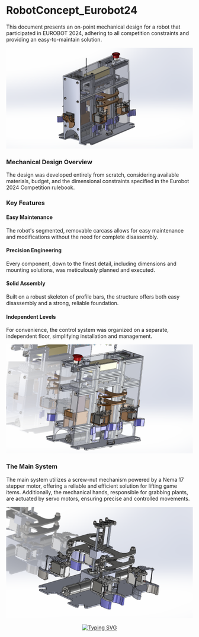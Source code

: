 # RobotConcept_Eurobot24  

This document presents an on-point mechanical design for a robot that participated in EUROBOT 2024, adhering to all competition constraints and providing an easy-to-maintain solution.

![Full Robot](images/Complete_Robot.png)

### Mechanical Design Overview

The design was developed entirely from scratch, considering available materials, budget, and the dimensional constraints specified in the Eurobot 2024 Competition rulebook.

### Key Features

#### Easy Maintenance

The robot's segmented, removable carcass allows for easy maintenance and modifications without the need for complete disassembly.

#### Precision Engineering
Every component, down to the finest detail, including dimensions and mounting solutions, was meticulously planned and executed.

#### Solid Assembly
Built on a robust skeleton of profile bars, the structure offers both easy disassembly and a strong, reliable foundation.

#### Independent Levels
For convenience, the control system was organized on a separate, independent floor, simplifying installation and management.

![See through Robot](images/See_Through.png)

### The Main System 

The main system utilizes a screw-nut mechanism powered by a Nema 17 stepper motor, offering a reliable and efficient solution for lifting game items. Additionally, the mechanical hands, responsible for grabbing plants, are actuated by servo motors, ensuring precise and controlled movements.



![Main System Robot](images/Main_System.png)

<p align="center">
  <p align="center">
<a href="https://git.io/typing-svg"><img src="https://readme-typing-svg.demolab.com?font=Fira+Code&pause=500&center=true&width=435&lines=When+Assembled+and+Put+to+Action;The+Robot+was+a+massive+HIT" alt="Typing SVG" />
</a>  